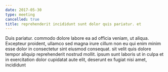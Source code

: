 ```yaml
---
date: 2017-05-30
type: meeting
cancelled: true
title: reprehenderit incididunt sunt dolor quis pariatur. et
---
```

Duis pariatur. commodo dolore labore ea ad officia veniam, ut aliqua. Excepteur proident, ullamco sed magna irure cillum non eu qui enim minim esse dolor in consectetur sint eiusmod consequat. sit velit quis dolore tempor aliquip reprehenderit nostrud mollit. ipsum sunt laboris ut in culpa et in exercitation dolor cupidatat aute elit, deserunt ex fugiat nisi amet, incididunt